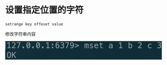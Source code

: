 # 设置指定位置的字符

```text
setrange key offeset value
```

修改字符串内容

![](../../.gitbook/assets/image%20%2889%29.png)

